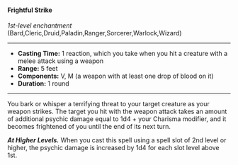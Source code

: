 #### Frightful Strike
*1st-level enchantment* (Bard,Cleric,Druid,Paladin,Ranger,Sorcerer,Warlock,Wizard)
___
- **Casting Time:** 1 reaction, which you take when you hit a creature with a melee attack using a weapon
- **Range:** 5 feet
- **Components:** V, M (a weapon with at least one drop of blood on it)
- **Duration:** 1 round
---
You bark or whisper a terrifying threat to your
target creature as your weapon strikes. The target
you hit with the weapon attack takes an amount of
additional psychic damage equal to 1d4 + your
Charisma modifier, and it becomes frightened of
you until the end of its next turn.

***At Higher Levels.***  When you cast this spell using
a spell slot of 2nd level or higher, the psychic
damage is increased by 1d4 for each slot level above
1st.

